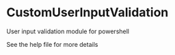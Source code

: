 # CustomUserInputValidation
User input validation module for powershell

See the help file for more details
    
